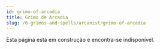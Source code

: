 ```yaml
---
id: grimo-of-arcadia
title: Grimo de Arcadia
slug: /6-grimos-and-spells/arcanist/grimo-of-arcadia
---
```


Esta página está em construção e encontra-se indisponível.
